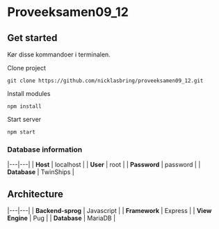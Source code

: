 # Proveeksamen09_12

## Get started
Kør disse kommandoer i terminalen.

Clone project
```
git clone https://github.com/nicklasbring/proveeksamen09_12.git
```
Install modules
```
npm install
```
Start server
```
npm start
```

### Database information
|---|---|
|  **Host** |  localhost |
|  **User** |  root |
|  **Password** |  password |
|  **Database** |  TwinShips |

## Architecture
|---|---|
|  **Backend-sprog** |  Javascript |
|  **Framework** |  Express |
|  **View Engine** |  Pug |
|  **Database** |  MariaDB |
